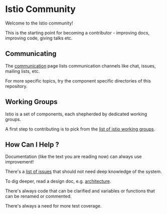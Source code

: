 # Istio Community

Welcome to the Istio community!

This is the starting point for becoming a contributor - improving docs, improving code, giving talks etc.

## Communicating

The [communication](communication.md) page lists communication channels like chat, issues, mailing lists, etc.

For more specific topics, try the component specific directories of this repository.

## Working Groups

Istio is a set of components, each shepherded by dedicated working groups.

A first step to contributing is to pick from the [list of istio working groups](istio-working-grops.md).

## How Can I Help ?

Documentation (like the text you are reading now) can always use improvement!

There's a [list of issues](https://github.com/istio/issues) that should not need deep knowledge of the system.

To dig deeper, read a design doc, e.g. [architecture](https://istio.io/docs/concepts/what-is-istio/overview.html#architecture).

There's always code that can be clarified and variables or functions that can be renamed or commented.

There's always a need for more test coverage.